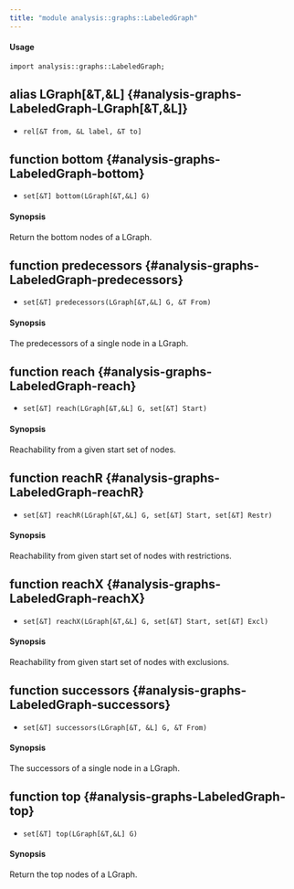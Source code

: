 ```yaml
---
title: "module analysis::graphs::LabeledGraph"
---
```


#### Usage

`import analysis::graphs::LabeledGraph;`

## alias LGraph[&T,&L] {#analysis-graphs-LabeledGraph-LGraph[&T,&L]}

* `rel[&T from, &L label, &T to]`

## function bottom {#analysis-graphs-LabeledGraph-bottom}

* ``set[&T] bottom(LGraph[&T,&L] G)``

#### Synopsis

Return the bottom nodes of a LGraph.

## function predecessors {#analysis-graphs-LabeledGraph-predecessors}

* ``set[&T] predecessors(LGraph[&T,&L] G, &T From)``

#### Synopsis

The predecessors of a single node in a LGraph.

## function reach {#analysis-graphs-LabeledGraph-reach}

* ``set[&T] reach(LGraph[&T,&L] G, set[&T] Start)``

#### Synopsis

Reachability from a given start set of nodes.

## function reachR {#analysis-graphs-LabeledGraph-reachR}

* ``set[&T] reachR(LGraph[&T,&L] G, set[&T] Start, set[&T] Restr)``

#### Synopsis

Reachability from given start set of nodes with restrictions.

## function reachX {#analysis-graphs-LabeledGraph-reachX}

* ``set[&T] reachX(LGraph[&T,&L] G, set[&T] Start, set[&T] Excl)``

#### Synopsis

Reachability from given start set of nodes with exclusions.

## function successors {#analysis-graphs-LabeledGraph-successors}

* ``set[&T] successors(LGraph[&T, &L] G, &T From)``

#### Synopsis

The successors of a single node in a LGraph.

## function top {#analysis-graphs-LabeledGraph-top}

* ``set[&T] top(LGraph[&T,&L] G)``

#### Synopsis

Return the top nodes of a LGraph.

